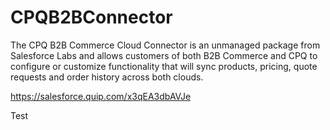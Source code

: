 # CPQB2BConnector
The CPQ B2B Commerce Cloud Connector is an unmanaged package from Salesforce Labs and allows customers of both B2B Commerce and CPQ to configure or customize functionality that will sync products, pricing, quote requests and order history across both clouds.

https://salesforce.quip.com/x3qEA3dbAVJe

Test
